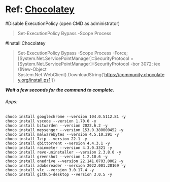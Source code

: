 # Ref: [Chocolatey](https://chocolatey.org/install)


#Disable ExecutionPolicy (open CMD as administrator)
> Set-ExecutionPolicy Bypass -Scope Process

#Install Chocolatey
> Set-ExecutionPolicy Bypass -Scope Process -Force; [System.Net.ServicePointManager]::SecurityProtocol = [System.Net.ServicePointManager]::SecurityProtocol -bor 3072; iex ((New-Object System.Net.WebClient).DownloadString('https://community.chocolatey.org/install.ps1'))

***Wait a few seconds for the command to complete.***

###### Apps:

```
choco install googlechrome --version 104.0.5112.81 -y
choco install vscode --version 1.70.0 -y
choco install bitwarden --version 2022.6.2 -y
choco install messenger --version 153.0.380000452 -y
choco install malwarebytes --version 4.5.10.291 -y
choco install 7zip --version 22.1 -y
choco install qbittorrent --version 4.4.3.1 -y
choco install rainmeter --version 4.3.0.3321 -y
choco install revo-uninstaller --version 2.3.8.0 -y
choco install greenshot --version 1.2.10.6 -y
choco install onedrive --version 22.141.0703.0002 -y
choco install adobereader --version 2022.001.20169 -y
choco install vlc --version 3.0.17.4 -y
choco install github-desktop --version 3.0.5 -y
```
